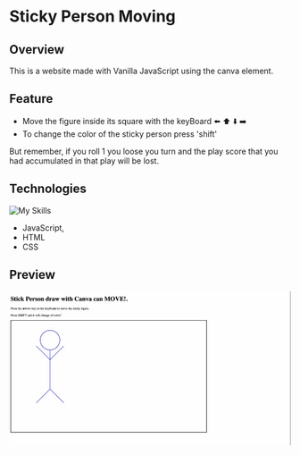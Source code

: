 # Sticky Person Moving

## Overview

This is a website made with Vanilla JavaScript using the canva element.

## Feature

-   Move the figure inside its square with the keyBoard ⬅️ ⬆️ ⬇️ ➡️
-   To change the color of the sticky person press 'shift'

But remember, if you roll 1 you loose you turn and the play score that you had accumulated in that play will be lost.

## Technologies

![My Skills](https://skillicons.dev/icons?i=js,html,css)

-   JavaScript,
-   HTML
-   CSS

## Preview

![Sticky person](gif/sticky-person-web.gif)
